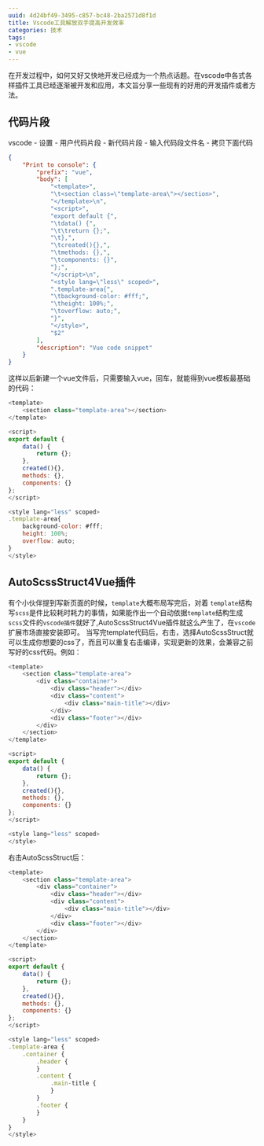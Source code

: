 ```yaml
---
uuid: 4d24bf49-3495-c857-bc48-2ba2571d8f1d
title: Vscode工具解放双手提高开发效率
categories: 技术
tags: 
- vscode
- vue
---
```

在开发过程中，如何又好又快地开发已经成为一个热点话题。在vscode中各式各样插件工具已经逐渐被开发和应用，本文旨分享一些现有的好用的开发插件或者方法。
## 代码片段
vscode - 设置 - 用户代码片段 - 新代码片段 - 输入代码段文件名 - 拷贝下面代码
```json
{
    "Print to console": {
        "prefix": "vue",
        "body": [
            "<template>",
            "\t<section class=\"template-area\"></section>",
            "</template>\n",
            "<script>",
            "export default {",
            "\tdata() {",
            "\t\treturn {};",
			"\t},",
			"\tcreated(){},",
            "\tmethods: {},",
            "\tcomponents: {}",
            "};",
            "</script>\n",
			"<style lang=\"less\" scoped>",
			".template-area{",
			"\tbackground-color: #fff;",
			"\theight: 100%;",
			"\toverflow: auto;",
			"}",
            "</style>",
			"$2"
        ],
        "description": "Vue code snippet"
    }
}
```
这样以后新建一个vue文件后，只需要输入vue，回车，就能得到vue模板最基础的代码：
```js
<template>
    <section class="template-area"></section>
</template>

<script>
export default {
    data() {
        return {};
    },
    created(){},
    methods: {},
    components: {}
};
</script>

<style lang="less" scoped>
.template-area{
    background-color: #fff;
    height: 100%;
    overflow: auto;
}
</style>
```

## AutoScssStruct4Vue插件
有个小伙伴提到写新页面的时候，`template`大概布局写完后，对着 `template`结构写`scss`是件比较耗时耗力的事情，如果能作出一个自动依据`template`结构生成`scss`文件的`vscode插件`就好了,AutoScssStruct4Vue插件就这么产生了，在`vscode`扩展市场直接安装即可。
当写完template代码后，右击，选择AutoScssStruct就可以生成你想要的css了，而且可以重复右击编译，实现更新的效果，会兼容之前写好的css代码。例如：
```js
<template>
    <section class="template-area">
        <div class="container">
            <div class="header"></div>
            <div class="content">
                <div class="main-title"></div>
            </div>
            <div class="footer"></div>
        </div>
    </section>
</template>

<script>
export default {
    data() {
        return {};
    },
    created(){},
    methods: {},
    components: {}
};
</script>

<style lang="less" scoped>
</style>
```
右击AutoScssStruct后：
```js
<template>
    <section class="template-area">
        <div class="container">
            <div class="header"></div>
            <div class="content">
                <div class="main-title"></div>
            </div>
            <div class="footer"></div>
        </div>
    </section>
</template>

<script>
export default {
    data() {
        return {};
    },
    created(){},
    methods: {},
    components: {}
};
</script>

<style lang="less" scoped>
.template-area {
    .container {
        .header {
        }
        .content {
            .main-title {
            }
        }
        .footer {
        }
    }
}
</style>
```